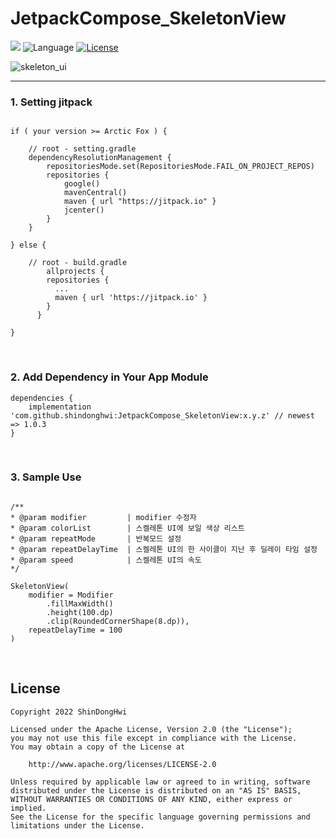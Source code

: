 # JetpackCompose_SkeletonView


[![](https://jitpack.io/v/shindonghwi/JetpackCompose_SkeletonView.svg)](https://jitpack.io/#shindonghwi/JetpackCompose_SkeletonView)
![Language](https://img.shields.io/badge/language-Kotlin-orange.svg)
[![License](https://img.shields.io/badge/license-Apache%202.0-blue.svg)](https://github.com/Sangmeebee/SMNetworkChecker/blob/main/LICENSE)

![skeleton_ui](https://user-images.githubusercontent.com/45490440/161437799-208d4bac-91bf-47f5-960a-6f7258636cd5.gif)


---------------------------------------------------------------------------------------------------------

### 1. Setting jitpack
```

if ( your version >= Arctic Fox ) {

    // root - setting.gradle
    dependencyResolutionManagement {
        repositoriesMode.set(RepositoriesMode.FAIL_ON_PROJECT_REPOS)
        repositories {
            google()
            mavenCentral()
            maven { url "https://jitpack.io" }
            jcenter()
        }
    }

} else {

    // root - build.gradle
    	allprojects {
        repositories {
          ...
          maven { url 'https://jitpack.io' }
        }
      }

}

```
<br/>

### 2. Add Dependency in Your App Module 
```
dependencies {
    implementation 'com.github.shindonghwi:JetpackCompose_SkeletonView:x.y.z' // newest => 1.0.3
}
```
<br/>


### 3. Sample Use
```

/**
* @param modifier         | modifier 수정자
* @param colorList        | 스켈레톤 UI에 보일 색상 리스트 
* @param repeatMode       | 반복모드 설정 
* @param repeatDelayTime  | 스켈레톤 UI의 한 사이클이 지난 후 딜레이 타임 설정
* @param speed            | 스켈레톤 UI의 속도
*/

SkeletonView(
    modifier = Modifier
        .fillMaxWidth()
        .height(100.dp)
        .clip(RoundedCornerShape(8.dp)),
    repeatDelayTime = 100
)
```
<br/>

## License 
 ```
Copyright 2022 ShinDongHwi

Licensed under the Apache License, Version 2.0 (the "License");
you may not use this file except in compliance with the License.
You may obtain a copy of the License at

     http://www.apache.org/licenses/LICENSE-2.0

Unless required by applicable law or agreed to in writing, software
distributed under the License is distributed on an "AS IS" BASIS,
WITHOUT WARRANTIES OR CONDITIONS OF ANY KIND, either express or implied.
See the License for the specific language governing permissions and
limitations under the License.
